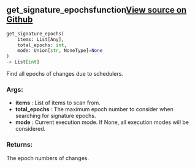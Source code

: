 ## get_signature_epochs<span class="tag">function</span><a class="sourcelink" href=https://github.com/fastestimator/fastestimator/blob/r1.1/fastestimator/schedule/schedule.py/#L148-L166>View source on Github</a>
```python
get_signature_epochs(
	items: List[Any],
	total_epochs: int,
	mode: Union[str, NoneType]=None
)
-> List[int]
```
Find all epochs of changes due to schedulers.


<h3>Args:</h3>

* **items** :  List of items to scan from.
* **total_epochs** :  The maximum epoch number to consider when searching for signature epochs.
* **mode** :  Current execution mode. If None, all execution modes will be considered.

<h3>Returns:</h3>
    The epoch numbers of changes.

